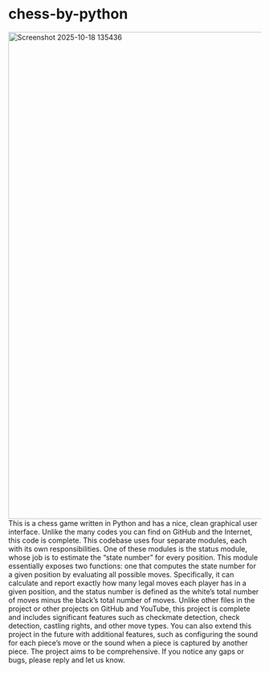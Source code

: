 # chess-by-python
<img width="921" height="969" alt="Screenshot 2025-10-18 135436" src="https://github.com/user-attachments/assets/b08af2e7-0b20-4a95-9c29-5c532a79c92d" />
This is a chess game written in Python and has a nice, clean graphical user interface. Unlike the many codes you can find on GitHub and the Internet, this code is complete.
This codebase uses four separate modules, each with its own responsibilities. One of these modules is the status module, whose job is to estimate the “state number” for every position. This module essentially exposes two functions: one that computes the state number for a given position by evaluating all possible moves. Specifically, it can calculate and report exactly how many legal moves each player has in a given position, and the status number is defined as the white’s total number of moves minus the black’s total number of moves. Unlike other files in the project or other projects on GitHub and YouTube, this project is complete and includes significant features such as checkmate detection, check detection, castling rights, and other move types. You can also extend this project in the future with additional features, such as configuring the sound for each piece’s move or the sound when a piece is captured by another piece. The project aims to be comprehensive. If you notice any gaps or bugs, please reply and let us know.
